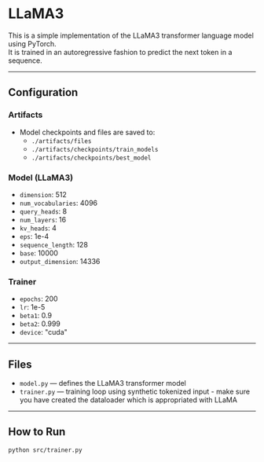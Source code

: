 # LLaMA3

This is a simple implementation of the LLaMA3 transformer language model using PyTorch.  
It is trained in an autoregressive fashion to predict the next token in a sequence.

---

## Configuration

### Artifacts

- Model checkpoints and files are saved to:
  - `./artifacts/files`
  - `./artifacts/checkpoints/train_models`
  - `./artifacts/checkpoints/best_model`

### Model (LLaMA3)

- `dimension`: 512  
- `num_vocabularies`: 4096  
- `query_heads`: 8  
- `num_layers`: 16  
- `kv_heads`: 4  
- `eps`: 1e-4  
- `sequence_length`: 128  
- `base`: 10000  
- `output_dimension`: 14336  

### Trainer

- `epochs`: 200  
- `lr`: 1e-5  
- `beta1`: 0.9  
- `beta2`: 0.999  
- `device`: "cuda"  

---

## Files

- `model.py` — defines the LLaMA3 transformer model
- `trainer.py` — training loop using synthetic tokenized input - make sure you have created the dataloader which is appropriated with LLaMA 

---

## How to Run

```bash
python src/trainer.py
````

